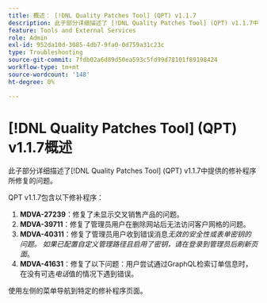 ```yaml
---
title: 概述： [!DNL Quality Patches Tool] (QPT) v1.1.7
description: 此子部分详细描述了 [!DNL Quality Patches Tool] (QPT) v1.1.7中提供的修补程序所修复的问题。
feature: Tools and External Services
role: Admin
exl-id: 952da10d-3085-4db7-9fa0-0d759a31c23c
type: Troubleshooting
source-git-commit: 7fdb02a6d89d50ea593c5fd99d78101f89198424
workflow-type: tm+mt
source-wordcount: '148'
ht-degree: 0%

---
```


# [!DNL Quality Patches Tool] (QPT) v1.1.7概述

此子部分详细描述了[!DNL Quality Patches Tool] (QPT) v1.1.7中提供的修补程序所修复的问题。

QPT v1.1.7包含以下修补程序：

1. **MDVA-27239**：修复了未显示交叉销售产品的问题。
1. **MDVA-39711**：修复了管理员用户在删除网站后无法访问客户网格的问题。
1. **MDVA-40311**：修复了管理员用户收到错误消息&#x200B;*无效的安全性或表单密钥的问题。 如果已配置自定义管理路径且启用了密钥，请在登录到管理员后刷新页面*。
1. **MDVA-41631**：修复了以下问题：用户尝试通过GraphQL检索订单信息时，在没有可选&#x200B;*电话*&#x200B;值的情况下遇到错误。


使用左侧的菜单导航到特定的修补程序页面。
